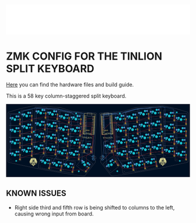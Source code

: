 <picture>
    <source media="(prefers-color-scheme: dark)" srcset="docs/images/tinlion-logo-light.svg">
    <source media="(prefers-color-scheme: light)" srcset="docs/images/tinlion-logo-dark.svg">
    <img alt="TinLion" src="docs/images/tinlion-logo-light.svg">
</picture>

# ZMK CONFIG FOR THE TINLION SPLIT KEYBOARD

[Here](https://github.com/kammryndancy/tinlion-ergo-keyboard) you can find the hardware files and build guide.

This is a 58 key column-staggered split keyboard.

![TINLION Layout](docs/images/tinlion-layout.png)

## KNOWN ISSUES
- Right side third and fifth row is being shifted to columns to the left, causing wrong input from board.